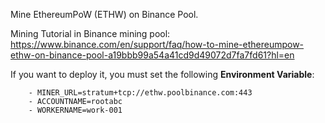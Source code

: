 Mine EthereumPoW (ETHW) on Binance Pool.

Mining Tutorial in Binance mining pool: https://www.binance.com/en/support/faq/how-to-mine-ethereumpow-ethw-on-binance-pool-a19bbb99a54a41cd9d49072d7fa7fd61?hl=en

If you want to deploy it, you must set the following **Environment Variable**:

```
    - MINER_URL=stratum+tcp://ethw.poolbinance.com:443
    - ACCOUNTNAME=rootabc
    - WORKERNAME=work-001
```
